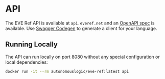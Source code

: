 # API

The EVE Ref API is available at `api.everef.net` and an [OpenAPI spec](https://github.com/autonomouslogic/eve-ref/blob/main/spec/eve-ref-api.yaml) is available.
Use [Swagger Codegen](https://swagger.io/tools/swagger-codegen/) to generate a client for your language.

## Running Locally
The API can run locally on port 8080 without any special configuration or local dependencies:
```bash
docker run -it --rm autonomouslogic/eve-ref:latest api
```
